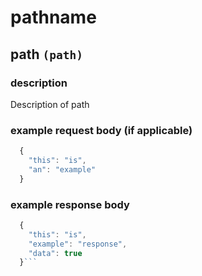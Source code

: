 # pathname
## path `(path)`

### description
Description of path

### example request body (if applicable)
```js
  {
    "this": "is",
    "an": "example"
  }
```

### example response body

```js
  {
    "this": "is",
    "example": "response",
    "data": true
  }```
